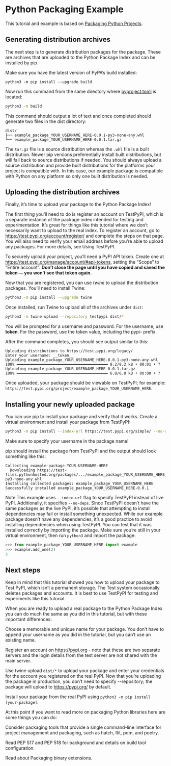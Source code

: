 # Python Packaging Example
This tutorial and example is based on [Packaging Python Projects](https://packaging.python.org/en/latest/tutorials/packaging-projects/).

## Generating distribution archives
The next step is to generate distribution packages for the package. These are archives that are uploaded to the Python Package Index and can be installed by pip.

Make sure you have the latest version of PyPA’s build installed:
```
python3 -m pip install --upgrade build
```

Now run this command from the same directory where [pyproject.toml](./pyproject.toml) is located:

```sh
python3 -m build
```
This command should output a lot of text and once completed should generate two files in the dist directory:
```log
dist/
├── example_package_YOUR_USERNAME_HERE-0.0.1-py3-none-any.whl
└── example_package_YOUR_USERNAME_HERE-0.0.1.tar.gz
```
The `tar.gz` file is a source distribution whereas the `.whl` file is a built distribution. Newer pip versions preferentially install built distributions, but will fall back to source distributions if needed. You should always upload a source distribution and provide built distributions for the platforms your project is compatible with. In this case, our example package is compatible with Python on any platform so only one built distribution is needed.

## Uploading the distribution archives
Finally, it’s time to upload your package to the Python Package Index!

The first thing you’ll need to do is register an account on TestPyPI, which is a separate instance of the package index intended for testing and experimentation. It’s great for things like this tutorial where we don’t necessarily want to upload to the real index. To register an account, go to https://test.pypi.org/account/register/ and complete the steps on that page. You will also need to verify your email address before you’re able to upload any packages. For more details, see Using TestPyPI.

To securely upload your project, you’ll need a PyPI API token. Create one at https://test.pypi.org/manage/account/#api-tokens, setting the “Scope” to “Entire account”. **Don’t close the page until you have copied and saved the token — you won’t see that token again.**

Now that you are registered, you can use *twine* to upload the distribution packages. You’ll need to install Twine:

```sh
python3 -m pip install --upgrade twine
```

Once installed, run Twine to upload all of the archives under `dist`:

```sh
python3 -m twine upload --repository testpypi dist/*
```
You will be prompted for a username and password. For the username, use __token__. For the password, use the token value, including the pypi- prefix.

After the command completes, you should see output similar to this:
```log
Uploading distributions to https://test.pypi.org/legacy/
Enter your username: __token__
Uploading example_package_YOUR_USERNAME_HERE-0.0.1-py3-none-any.whl
100% ━━━━━━━━━━━━━━━━━━━━━━━━━━━━━━━━━━━━━━━━ 8.2/8.2 kB • 00:01 • ?
Uploading example_package_YOUR_USERNAME_HERE-0.0.1.tar.gz
100% ━━━━━━━━━━━━━━━━━━━━━━━━━━━━━━━━━━━━━━━━ 6.8/6.8 kB • 00:00 • ?
```
Once uploaded, your package should be viewable on TestPyPI; for example: `https://test.pypi.org/project/example_package_YOUR_USERNAME_HERE`.

## Installing your newly uploaded package
You can use pip to install your package and verify that it works. Create a virtual environment and install your package from TestPyPI:
```sh
python3 -m pip install --index-url https://test.pypi.org/simple/ --no-deps example-package-rrmhearts
```

Make sure to specify your username in the package name!

pip should install the package from TestPyPI and the output should look something like this:
```log
Collecting example-package-YOUR-USERNAME-HERE
  Downloading https://test-files.pythonhosted.org/packages/.../example_package_YOUR_USERNAME_HERE_0.0.1-py3-none-any.whl
Installing collected packages: example_package_YOUR_USERNAME_HERE
Successfully installed example_package_YOUR_USERNAME_HERE-0.0.1
```
Note This example uses `--index-url` flag to specify TestPyPI instead of live PyPI. Additionally, it specifies `--no-deps`. Since TestPyPI doesn’t have the same packages as the live PyPI, it’s possible that attempting to install dependencies may fail or install something unexpected. While our example package doesn’t have any dependencies, it’s a good practice to avoid installing dependencies when using TestPyPI.
You can test that it was installed correctly by importing the package. Make sure you’re still in your virtual environment, then run `python3` and import the package:
```py
>>> from example_package_YOUR_USERNAME_HERE import example
>>> example.add_one(2)
3
```

## Next steps
Keep in mind that this tutorial showed you how to upload your package to Test PyPI, which isn’t a permanent storage. The Test system occasionally deletes packages and accounts. It is best to use TestPyPI for testing and experiments like this tutorial.

When you are ready to upload a real package to the Python Package Index you can do much the same as you did in this tutorial, but with these important differences:

Choose a memorable and unique name for your package. You don’t have to append your username as you did in the tutorial, but you can’t use an existing name.

Register an account on https://pypi.org - note that these are two separate servers and the login details from the test server are not shared with the main server.

Use twine upload `dist/*` to upload your package and enter your credentials for the account you registered on the real PyPI. Now that you’re uploading the package in production, you don’t need to specify --repository; the package will upload to https://pypi.org/ by default.

Install your package from the real PyPI using `python3 -m pip install [your-package]`.

At this point if you want to read more on packaging Python libraries here are some things you can do:

Consider packaging tools that provide a single command-line interface for project management and packaging, such as hatch, flit, pdm, and poetry.

Read PEP 517 and PEP 518 for background and details on build tool configuration.

Read about Packaging binary extensions.